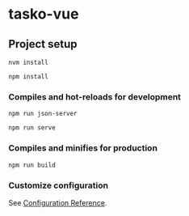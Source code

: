 # tasko-vue

## Project setup

```
nvm install
```

```
npm install
```

### Compiles and hot-reloads for development

```
npm run json-server
```

```
npm run serve
```

### Compiles and minifies for production

```
npm run build
```

### Customize configuration

See [Configuration Reference](https://cli.vuejs.org/config/).
